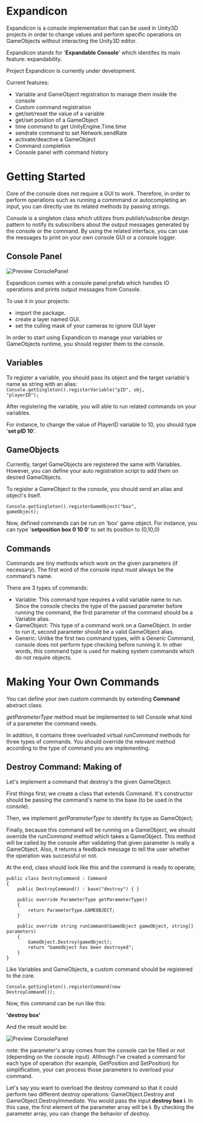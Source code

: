 Expandicon
==========

Expandicon is a console implementation that can be used in Unity3D projects in order to change values and perform specific operations on GameObjects without interacting the Unity3D editor. 

Expandicon stands for '<b>Expandable Console</b>' which identifes its main feature: expandability.

Project Expandicon is currently under development.

Current features:

- Variable and GameObject registration to manage them inside the console
- Custom command registration
- get/set/reset the value of a variable
- get/set position of a GameObject
- time command to get UnityEngine.Time.time
- sendrate command to set Network.sendRate
- activate/deactive a GameObject
- Command completion
- Console panel with command history


Getting Started
===============

Core of the console does not require a GUI to work. Therefore, in order to perform operations such as running a commmand or autocompleting an input, you can directly use its related methods by passing strings.

Console is a singleton class which utilizes from publish/subscribe design pattern to notify its subscribers about the output messages generated by the console or the command. By using the related interface, you can use the messages to print on your own console GUI or a console logger.


Console Panel
--------

![Preview ConsolePanel](https://raw.github.com/asekerefe/Expandicon/master/screenshot/ConsolePanel.png)

Expandicon comes with a console panel prefab which handles IO operations and prints output messages from Console. 

To use it in your projects: 
- import the package. 
- create a layer named GUI. 
- set the culling mask of your cameras to ignore GUI layer


In order to start using Expandicon to manage your variables or GameObjects runtime, you should register them to the console. 

Variables
--------

To register a variable, you should pass its object and the target variable's name as string with an alias:
<code>Console.getSingleton().registerVariable("pID", obj, "playerID");</code>

After registering the variable, you will able to run related commands on your variables.

For instance, to change the value of PlayerID variable to 10, you should type '<b>set pID 10</b>'.


GameObjects
--------

Currently, target GameObjects are registered the same with Variables. However, you can define your auto registration script to add them on desired GameObjects.

To register a GameObject to the console, you should send an alias and object's itself.
 
<code>Console.getSingleton().registerGameObject("box", gameObject);</code>

Now, defined commands can be run on 'box' game object. For instance, you can type '<b>setposition box 0 10 0</b>' to set its position to (0,10,0)


Commands
--------

Commands are tiny methods which work on the given parameters (if necessary). The first word of the console input must always be the command's name. 

There are 3 types of commands:
- Variable: This command type requires a valid variable name to run. Since the console checks the type of the passed parameter before running the command, the first parameter of the command should be a Variable alias.
- GameObject: This type of a command work on a GameObject. In order to run it, second parameter should be a valid GameObject alias.
- Generic: Unlike the first two command types, with a Generic Command, console does not perform type checking before running it. In other words, this command type is used for making system commands which do not require objects.


Making Your Own Commands
========================

You can define your own custom commands by extending <b>Command</b> abstract class. 

<i>getParameterType</i> method must be implemented to tell Console what kind of a parameter the command needs. 

In addition, it contains three overloaded virtual <i>runCommand</i> methods for three types of commands. You should override the relevant method according to the type of command you are implementing.

Destroy Command: Making of
---------------

Let's implement a command that destroy's the given GameObject.

First things first; we create a class that extends Command. It's constructor should be passing the command's name to the base (to be used in the console).

Then, we implement <i>getParameterType</i> to identify its type as GameObject;

Finally, because this command will be running on a GameObject, we should override the <i>runCommand</i> method which takes a GameObject. This method will be called by the console after validating that given parameter is really a GameObject. Also, it returns a feedback message to tell the user whether the operation was successful or not.

At the end, class should look like this and the command is ready to operate;


    public class DestroyCommand : Command
    {
        public DestroyCommand() : base("destroy") { }

        public override ParameterType getParameterType()
        {
            return ParameterType.GAMEOBJECT;
        }

        public override string runCommand(GameObject gameObject, string[] parameters)
        {
            GameObject.Destroy(gameObject);
            return "GameObject has been destroyed";
        }
    }


Like Variables and GameObjects, a custom command should be registered to the core.

<code>Console.getSingleton().registerCommand(new DestroyCommand());</code>

Now, this command can be run like this:

<b>'destroy box'</b>

And the result would be:

![Preview ConsolePanel](https://raw.github.com/asekerefe/Expandicon/master/screenshot/DestroyCommandOutput.png)


note: the parameter's array comes from the console can be filled or not (depending on the console input). Although I've created a command for each type of operation (for example, GetPosition and SetPosition) for simplification,  your can process those parameters to overload your command. 

Let's say you want to overload the destroy command so that it could perform two different destroy operations: GameObject.Destroy and GameObject.DestroyImmediate. You would pass the input <b>destroy box i</b>. In this case, the first element of the parameter array will be <b>i</b>. By checking the parameter array, you can change the behavior of <i>destroy</i>.
